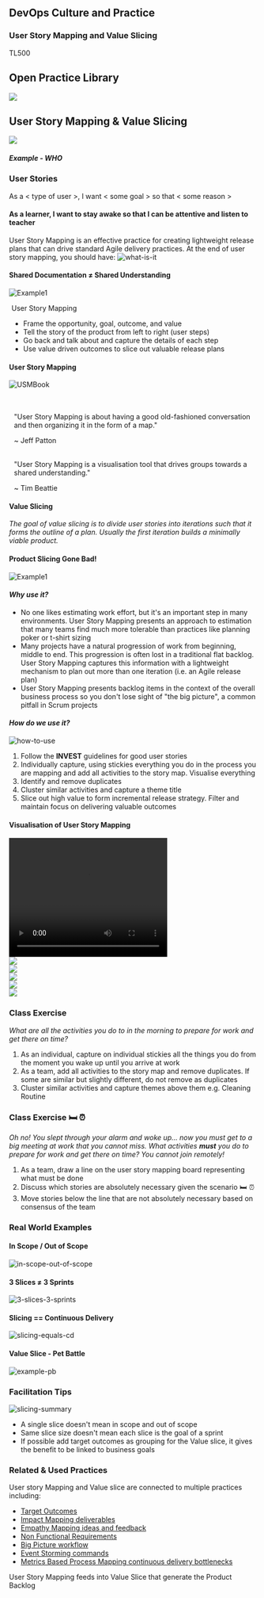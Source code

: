 <!-- .slide: data-background-image="images/RH_NewBrand_Background.png" -->
## DevOps Culture and Practice <!-- {.element: class="course-title"} -->
### User Story Mapping and Value Slicing <!-- {.element: class="title-color"} -->
TL500 <!-- {.element: class="title-color"} -->



<!-- .slide: data-background-size="stretch" data-background-image="images/opl-logo.png", class="white-style" -->
<div class="r-stack">
<div class="fragment fade-out" data-fragment-index="0" >
  <h2>Open Practice Library</h2>
  <img src="images/opl-complete.png">
</div>
<div class="fragment current-visible" data-fragment-index="0" >
  <h2>User Story Mapping & Value Slicing</h2>
  <a target="_blank" href="https://openpracticelibrary.com/practice/impact-mapping/">
  <img src="images/opl-options.png">
  </a>
</div>
</div>



##### Example - WHO<!-- .element: class="title-bottom-left" -->
<!-- .slide: data-background-size="contain" data-background-image="images/user-story-mapping-and-value-slicing/example-who.png", class="white-style" -->



### User Stories
As a < type of user >, I want < some goal > so that < some reason >
#### As a learner, I want to stay awake so that I can be attentive and listen to teacher

User Story Mapping is an effective practice for creating lightweight release plans that can drive standard Agile delivery practices. At the end of user story mapping, you should have:
![what-is-it](images/user-story-mapping-and-value-slicing/what-is-user-story.png)<!-- .element: class="image-no-shadow image-full-width" -->



#### Shared Documentation &#8800; Shared Understanding
<div class="container">
<div class="col" data-markdown>

![Example1](images/user-story-mapping-and-value-slicing/glad-we-all-agree.png)<!-- {.element: class="" style="border:none; box-shadow:none; max-width:100%; float:left;" } -->

</div>
<div class="col" style="padding-left: 5px" data-markdown>

User Story Mapping

* Frame the opportunity, goal, outcome, and value
* Tell the story of the product from left to right (user steps)
* Go back and talk about and capture the details of each step
* Use value driven outcomes to slice out valuable release plans

</div>
</div>




#### User Story Mapping
<div class="container">
<div class="col" data-markdown>

![USMBook](images/user-story-mapping-and-value-slicing/book-user-story-map.png)<!-- {.element: class="" style="border:none; box-shadow:none; max-width:80%; float:left;" } -->

</div>
<div class="col" style="padding-left: 10px" data-markdown>
</br>
</br>
"User Story Mapping is about having a good old-fashioned conversation and then organizing it in the form of a map."

~ Jeff Patton

</br>
"User Story Mapping is a visualisation tool that drives groups towards a shared understanding."

~ Tim Beattie
</div>
</div>



#### Value Slicing
_The goal of value slicing is to divide user stories into iterations such that it forms the outline of a plan. Usually the first iteration builds a minimally viable product._



#### Product Slicing Gone Bad!
![Example1](images/user-story-mapping-and-value-slicing/slicing-gone-wrong.jpg)



#### _Why use it?_
* No one likes estimating work effort, but it's an important step in many environments. User Story Mapping presents an approach to estimation that many teams find much more tolerable than practices like planning poker or t-shirt sizing
* Many projects have a natural progression of work from beginning, middle to end. This progression is often lost in a traditional flat backlog. User Story Mapping captures this information with a lightweight mechanism to plan out more than one iteration (i.e. an Agile release plan)
* User Story Mapping presents backlog items in the context of the overall business process so you don't lose sight of "the big picture", a common pitfall in Scrum projects




#### _How do we use it?_
![how-to-use](images/user-story-mapping-and-value-slicing/how-to-use.png)<!-- {.element: class="" style="border:none; box-shadow:none; max-width:30%; float:right;" } -->
1) Follow the **INVEST** guidelines for good user stories
2) Individually capture, using stickies everything you do in the process you are mapping and add all activities to the story map. Visualise everything
3) Identify and remove duplicates
4) Cluster similar activities and capture a theme title
5) Slice out high value to form incremental release strategy. Filter and maintain focus on delivering valuable outcomes



####  Visualisation of User Story Mapping
<video width="320" height="240" controls>
  <source src="images/user-story-mapping-and-value-slicing/value_slicing.mp4" type="video/mp4">
</video>



<div class="r-stack">
  <div class="fragment fade-out" data-fragment-index="0" > 
    <img class=" image-no-shadow image-full-width" src="images/user-story-mapping-and-value-slicing/how-to-1.png">
  </div>
  <div class="fragment fade-in-then-out" data-fragment-index="0" > 
    <img class=" image-no-shadow image-full-width" src="images/user-story-mapping-and-value-slicing/how-to-2.png">
  </div>
  <div class="fragment fade-in-then-out" data-fragment-index="2" > 
    <img class=" image-no-shadow image-full-width" src="images/user-story-mapping-and-value-slicing/how-to-3.png">
  </div>
  <div class="fragment fade-in-then-out" data-fragment-index="3" > 
    <img class=" image-no-shadow image-full-width" src="images/user-story-mapping-and-value-slicing/how-to-4.png">
  </div>
  <div class="fragment fade-in-then-out" data-fragment-index="4" > 
    <img class=" image-no-shadow image-full-width" src="images/user-story-mapping-and-value-slicing/how-to-5.png">
  </div>
</div>




### Class Exercise

_What are all the activities you do to in the morning to prepare for work and get there on time?_

1. As an individual, capture on individual stickies all the things you do from the moment you wake up until you arrive at work<!-- {.element: class="fragment"  data-fragment-index="1"} -->
2. As a team, add all activities to the story map and remove duplicates. If some are similar but slightly different, do not remove as duplicates<!-- {.element: class="fragment"  data-fragment-index="2"} -->
3. Cluster similar activities and capture themes above them e.g. Cleaning Routine<!-- {.element: class="fragment"  data-fragment-index="3"} -->



### Class Exercise 🛏 ⏰

_Oh no! You slept through your alarm and woke up... now you must get to a big meeting at work that you cannot miss. What  activities **must** you do to prepare for work and get there on time?  You cannot join remotely!_

1. As a team, draw a line on the user story mapping board representing what
must be done<!-- {.element: class="fragment"  data-fragment-index="1"} -->
2. Discuss which stories are absolutely necessary given the scenario 🛏 ⏰ <!-- {.element: class="fragment"  data-fragment-index="2"} -->
3. Move stories below the line that are not absolutely necessary based on
consensus of the team<!-- {.element: class="fragment"  data-fragment-index="3"} -->




### Real World Examples



#### In Scope / Out of Scope
![in-scope-out-of-scope](images/user-story-mapping-and-value-slicing/in-scope-out-of-scope.png)<!-- {.element: class="image-no-shadow image-full-width" } -->



#### 3 Slices &#8800; 3 Sprints
![3-slices-3-sprints](images/user-story-mapping-and-value-slicing/3-slices-3-sprints.png)<!-- {.element: class="image-no-shadow image-full-width" } -->



#### Slicing == Continuous Delivery
![slicing-equals-cd](images/user-story-mapping-and-value-slicing/slicing-equals-cd.png)<!-- {.element: class="image-no-shadow image-full-width" } -->



#### Value Slice - Pet Battle 
![example-pb](images/user-story-mapping-and-value-slicing/example-pb.png)



### Facilitation Tips
![slicing-summary](images/user-story-mapping-and-value-slicing/summary.png)<!-- {.element: class="inline-image" } -->
</br>
* A single slice doesn't mean in scope and out of scope
* Same slice size doesn't mean each slice is the goal of a sprint
* If possible add target outcomes as grouping for the Value slice, it gives the benefit to be linked to business goals



<!-- .slide: data-background-image="images/chef-background.png", class="white-style" -->
### Related & Used Practices
User story Mapping and Value slice are connected to multiple practices including:
* [Target Outcomes](https://openpracticelibrary.com/practices/target-outcomes/)
* [Impact Mapping deliverables](https://openpracticelibrary.com/practices/impact-mapping/)
* [Empathy Mapping ideas and feedback](https://openpracticelibrary.com/practices/empathy-mapping/)
* [Non Functional Requirements](https://openpracticelibrary.com/practices/non-functional-requirements-map)
* [Big Picture workflow](https://openpracticelibrary.com/practices/the-big-picture/)
* [Event Storming commands](https://openpracticelibrary.com/practices/event-storming/)
* [Metrics Based Process Mapping continuous delivery bottlenecks](https://openpracticelibrary.com/practices/metrics-based-process-mapping/)

User Story Mapping feeds into Value Slice that generate the Product Backlog
